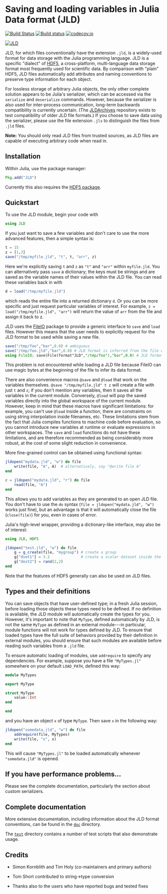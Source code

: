 # Saving and loading variables in Julia Data format (JLD)

[![Build Status](https://travis-ci.org/JuliaIO/JLD.jl.svg?branch=master)](https://travis-ci.org/JuliaIO/JLD.jl)
[![Build status](https://ci.appveyor.com/api/projects/status/o2rc8yj3qnrhn738/branch/master?svg=true)](https://ci.appveyor.com/project/timholy/jld-jl-28dqq/branch/master)
[![codecov.io](http://codecov.io/github/JuliaIO/JLD.jl/coverage.svg?branch=master)](http://codecov.io/github/JuliaIO/JLD.jl?branch=master)

[![JLD](http://pkg.julialang.org/badges/JLD_0.6.svg)](http://pkg.julialang.org/detail/JLD)

JLD, for which files conventionally have the extension `.jld`, is a
widely-used format for data storage with the Julia programming
language.  JLD is a specific "dialect" of [HDF5][HDF5], a
cross-platform, multi-language data storage format most frequently
used for scientific data.  By comparison with "plain" HDF5, JLD files
automatically add attributes and naming conventions to preserve type
information for each object.

For lossless storage of arbitrary Julia objects, the only other
complete solution appears to be Julia's serializer, which can be
accessed via the `serialize` and `deserialize` commands.  However,
because the serializer is also used for inter-process communication,
long-term backwards compatibility is currently uncertain.  (The
[JLDArchives](https://github.com/JuliaIO/JLDArchives.jl.git) repository exists to test compatibility of older JLD file
formats.) If you choose to save data using the serializer, please use
the file extension `.jls` to distinguish the files from `.jld` files.

**Note:** You should only read JLD files from trusted sources, as JLD files are capable of executing arbitrary code when read in.


## Installation

Within Julia, use the package manager:
```julia
Pkg.add("JLD")
```

Currently this also requires the [HDF5 package](https://github.com/timholy/HDF5.jl).

## Quickstart

To use the JLD module, begin your code with

```julia
using JLD
```

If you just want to save a few variables and don't care to use the more
advanced features, then a simple syntax is:

```julia
t = 15
z = [1,3]
save("/tmp/myfile.jld", "t", t, "arr", z)
```
Here we're explicitly saving `t` and `z` as `"t"` and `"arr"` within
`myfile.jld`. You can alternatively pass `save` a dictionary; the keys must be
strings and are saved as the variable names of their values within the JLD
file. You can read these variables back in with
```julia
d = load("/tmp/myfile.jld")
```
which reads the entire file into a returned dictionary `d`. Or you can be more
specific and just request particular variables of interest. For example, `z =
load("/tmp/myfile.jld", "arr")` will return the value of `arr` from the file
and assign it back to z.

JLD uses the [FileIO](https://github.com/JuliaIO/FileIO.jl) package to provide a generic
interface to `save` and `load` files. However this means that the user needs to
explicitly request for the JLD format to be used while saving a new file.
```julia
save("/tmp/foo","bar",0.0) # ambiguous
save("/tmp/foo.jld","bar",0.0) # JLD format is inferred from the file extension
using FileIO; save(File(format"JLD","/tmp/foo"),"bar",0.0) # JLD format explicitly requested using FileIO
```
This problem is not encountered while loading a JLD file because FileIO can use
magic bytes at the beginning of the file to infer its data format.

There are also convenience macros `@save` and `@load` that work on the
variables themselves. `@save "/tmp/myfile.jld" t z` will create a file with
just `t` and `z`; if you don't mention any variables, then it saves all the
variables in the current module. Conversely, `@load` will pop the saved
variables directly into the global workspace of the current module.
However, keep in mind that these macros have significant limitations: for example,
you can't use `@load` inside a function, there are constraints on using string
interpolation inside filenames, etc. These limitations stem
from the fact that Julia compiles functions to machine code before evaluation,
so you cannot introduce new variables at runtime or evaluate expressions
in other workspaces.
The `save` and `load` functions do not have these limitations, and are therefore
recommended as being considerably more robust, at the cost of some slight
reduction in convenience.

More fine-grained control can be obtained using functional syntax:

```julia
jldopen("mydata.jld", "w") do file
    write(file, "A", A)  # alternatively, say "@write file A"
end

c = jldopen("mydata.jld", "r") do file
    read(file, "A")
end
```
This allows you to add variables as they are generated to an open JLD file.
You don't have to use the `do` syntax (`file = jldopen("mydata.jld", "w")` works
just fine), but an advantage is that it will automatically close the file (`close(file)`)
for you, even in cases of error.

Julia's high-level wrapper, providing a dictionary-like interface, may
also be of interest:

```julia
using JLD, HDF5

jldopen("test.jld", "w") do file
    g = g_create(file, "mygroup") # create a group
    g["dset1"] = 3.2              # create a scalar dataset inside the group
    g["dest2"] = rand(2,2)
end
```

Note that the features of HDF5 generally can also be used on JLD files.

## Types and their definitions

You can save objects that have user-defined type; in a fresh Julia session, before loading those objects these types need to be defined. If no definition is available, the JLD module will automatically create the types for you.  However, it's important to note that `MyType`, defined automatically by JLD, is not the same `MyType` as defined in an external module---in particular, module functions will not work for types defined by JLD.  To ensure that loaded types have the full suite of behaviors provided by their definition in external modules, you should ensure that such modules are available before reading such variables from a `.jld` file.

To ensure automatic loading of modules, use `addrequire` to specify any dependencies. For example, suppose you have a file `"MyTypes.jl"` somewhere on your default `LOAD_PATH`, defined this way:
```julia
module MyTypes

export MyType

struct MyType
    value::Int
end

end
```
and you have an object `x` of type `MyType`. Then save `x` in the following way:

```julia
jldopen("somedata.jld", "w") do file
    addrequire(file, MyTypes)
    write(file, "x", x)
end
```
This will cause `"MyTypes.jl"` to be loaded automatically whenever `"somedata.jld"` is opened.

## If you have performance problems...

Please see the complete documentation, particularly the section about custom serializers.

## Complete documentation

More extensive documentation, including information about the JLD
format conventions, can be found in the [`doc`](doc/) directory.

The [`test`](test/) directory contains a number of test scripts that also
demonstrate usage.

## Credits

- Simon Kornblith and Tim Holy (co-maintainers and primary authors)

- Tom Short contributed to string->type conversion

- Thanks also to the users who have reported bugs and tested fixes


[Julia]: http://julialang.org "Julia"
[HDF5]: http://www.hdfgroup.org/HDF5/ "HDF5"
